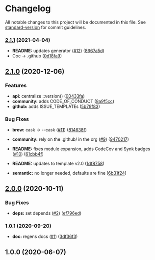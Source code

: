 # Changelog

All notable changes to this project will be documented in this file. See [standard-version](https://github.com/conventional-changelog/standard-version) for commit guidelines.

### [2.1.1](https://github.com/p6m7g8/p6df-pgsql/compare/v2.1.0...v2.1.1) (2021-04-04)


* **README:** updates generator ([#12](https://github.com/p6m7g8/p6df-pgsql/issues/12)) ([8667a5d](https://github.com/p6m7g8/p6df-pgsql/commit/8667a5dffd6a831b5a2ed28bbf39bcea84a4d169))
* Coc -> .github ([0d18fa9](https://github.com/p6m7g8/p6df-pgsql/commit/0d18fa9ed26ed0883b7bae66df41ec7bb1f29cd3))

## [2.1.0](https://github.com/p6m7g8/p6df-pgsql/compare/v2.0.0...v2.1.0) (2020-12-06)


### Features

* **api:** centralize ::version() ([00433fa](https://github.com/p6m7g8/p6df-pgsql/commit/00433fa74e882d3bc8abaf5166d43bf52a619bd8))
* **community:** adds CODE_OF_CONDUCT ([8a9f5cc](https://github.com/p6m7g8/p6df-pgsql/commit/8a9f5cc460ae7a2f6e2b64820feb3d9ea6ab293c))
* **github:** adds ISSUE_TEMPLATEs ([5b79f83](https://github.com/p6m7g8/p6df-pgsql/commit/5b79f837ecdb17f0ea40b66bc593867b5bb19c7e))


### Bug Fixes

* **brew:** cask -> --cask ([#11](https://github.com/p6m7g8/p6df-pgsql/issues/11)) ([814638f](https://github.com/p6m7g8/p6df-pgsql/commit/814638f016eca4ca780562ff7f470cc8caadb647))


* **community:** rely on the .github/ in the org ([#9](https://github.com/p6m7g8/p6df-pgsql/issues/9)) ([9470217](https://github.com/p6m7g8/p6df-pgsql/commit/94702172c223a4160db1e801bf9b31213bd0507d))
* **README:** fixes module expansion, adds CodeCov and Synk badges ([#10](https://github.com/p6m7g8/p6df-pgsql/issues/10)) ([61cbb4f](https://github.com/p6m7g8/p6df-pgsql/commit/61cbb4fd49963ba250c746144c55282cb9862da7))
* **README:** updates to template v2.0 ([1df8758](https://github.com/p6m7g8/p6df-pgsql/commit/1df8758f9b2368648dcbc3a3857377299157458c))
* **semantic:** no longer needed, defaults are fine ([6b31f24](https://github.com/p6m7g8/p6df-pgsql/commit/6b31f246cd71d2a88762c31a1d10d553f4f05497))

## [2.0.0](https://github.com/p6m7g8/p6df-pgsql/compare/v1.0.1...v2.0.0) (2020-10-11)


### Bug Fixes

* **deps:** set depends ([#2](https://github.com/p6m7g8/p6df-pgsql/issues/2)) ([ef796ed](https://github.com/p6m7g8/p6df-pgsql/commit/ef796ed7dcddbbcaf3290aae1480f5f9e4b61899))

### 1.0.1 (2020-09-20)


* **doc:** regens docs ([#1](https://github.com/p6m7g8/p6df-pgsql/issues/1)) ([3df36f3](https://github.com/p6m7g8/p6df-pgsql/commit/3df36f336d7dc8a8b792694a070d148aa88830ef))

## 1.0.0 (2020-06-07)
